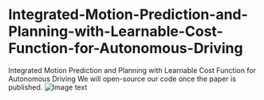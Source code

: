 # Integrated-Motion-Prediction-and-Planning-with-Learnable-Cost-Function-for-Autonomous-Driving
Integrated Motion Prediction and Planning with Learnable Cost Function for Autonomous Driving
We will open-source our code once the paper is published.
![Image text](https://github.com/ltf1001/Integrated-Motion-Prediction-and-Planning-with-Learnable-Cost-Function-for-Autonomous-Driving/blob/main/3_1710489283_hd.jpeg)

